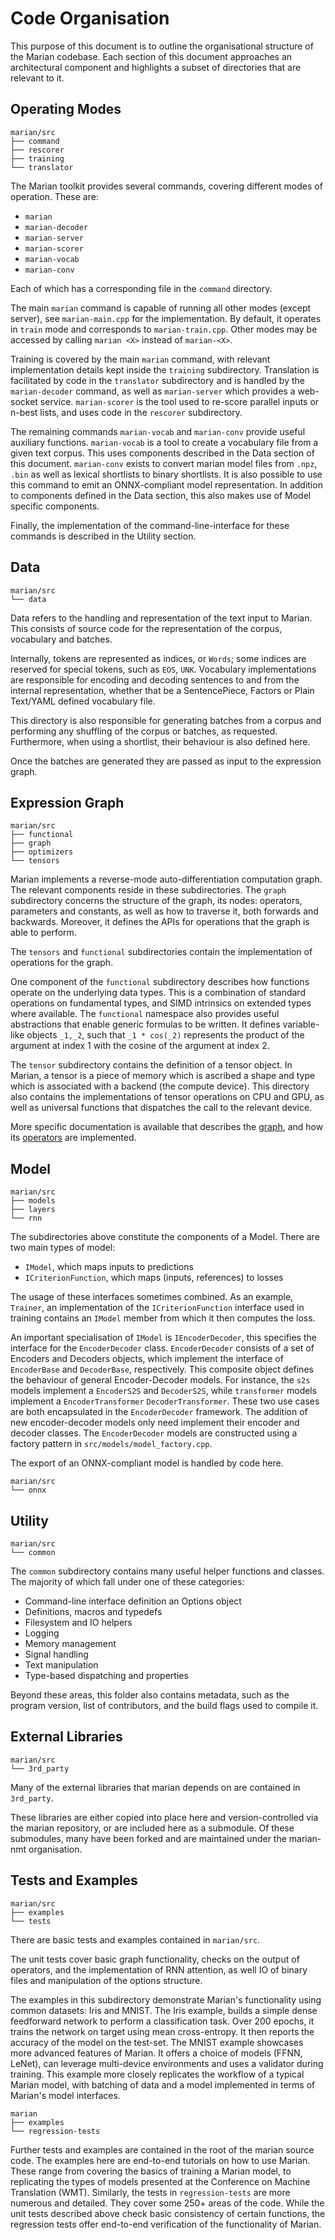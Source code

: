 # Code Organisation

This purpose of this document is to outline the organisational structure of the Marian codebase. Each section of this document approaches an architectural component and highlights a subset of directories that are relevant to it.


## Operating Modes
```
marian/src
├── command
├── rescorer
├── training
└── translator
```
The Marian toolkit provides several commands, covering different modes of operation. These are:
  - `marian`
  - `marian-decoder`
  - `marian-server`
  - `marian-scorer`
  - `marian-vocab`
  - `marian-conv`

Each of which has a corresponding file in the `command` directory.

The main `marian` command is capable of running all other modes (except server), see `marian-main.cpp` for the implementation. By default, it operates in `train` mode and corresponds to `marian-train.cpp`. Other modes may be accessed by calling `marian <X>` instead of `marian-<X>`.

Training is covered by the main `marian` command, with relevant implementation details kept inside the `training` subdirectory. Translation is facilitated by code in the `translator` subdirectory and is handled by the `marian-decoder` command, as well as `marian-server` which provides a web-socket service. `marian-scorer` is the tool used to re-score parallel inputs or n-best lists, and uses code in the `rescorer` subdirectory.

The remaining commands `marian-vocab` and `marian-conv` provide useful auxiliary functions.  `marian-vocab` is a tool to create a vocabulary file from a given text corpus. This uses components described in the Data section of this document.
`marian-conv` exists to convert marian model files from `.npz`, `.bin` as well as lexical shortlists to binary shortlists. It is also possible to use this command to emit an ONNX-compliant model representation. In addition to components defined in the Data section, this also makes use of Model specific components.

Finally, the implementation of the command-line-interface for these commands is described in the Utility section.


## Data
```
marian/src
└── data
```
Data refers to the handling and representation of the text input to Marian.
This consists of source code for the representation of the corpus, vocabulary and batches.

Internally, tokens are represented as indices, or `Words`; some indices are reserved for special tokens, such as `EOS`, `UNK`. Vocabulary implementations are responsible for encoding and decoding sentences to and from the internal representation, whether that be a SentencePiece, Factors or Plain Text/YAML defined vocabulary file.

This directory is also responsible for generating batches from a corpus and performing any shuffling of the corpus or batches, as requested. Furthermore, when using a shortlist, their behaviour is also defined here.

Once the batches are generated they are passed as input to the expression graph.


## Expression Graph
```
marian/src
├── functional
├── graph
├── optimizers
└── tensors
```

Marian implements a reverse-mode auto-differentiation computation graph. The relevant components reside in these subdirectories. The `graph` subdirectory concerns the structure of the graph, its nodes: operators, parameters and constants, as well as how to traverse it, both forwards and backwards. Moreover, it defines the APIs for operations that the graph is able to perform.

The `tensors` and `functional` subdirectories contain the implementation of operations for the graph.

One component of the `functional` subdirectory describes how functions operate on the underlying data types. This is a combination of standard operations on fundamental types, and SIMD intrinsics on extended types where available. The `functional` namespace also provides useful abstractions that enable generic formulas to be written. It defines variable-like objects `_1,_2`, such that `_1 * cos(_2)` represents the product of the argument at index 1 with the cosine of the argument at index 2.

The `tensor` subdirectory contains the definition of a tensor object. In Marian, a tensor is a piece of memory which is ascribed a shape and type which is associated with a backend (the compute device).
This directory also contains the implementations of tensor operations on CPU and GPU, as well as universal functions that dispatches the call to the relevant device.

More specific documentation is available that describes the [graph][graph], and how its [operators][graph_ops] are implemented.


## Model
```
marian/src
├── models
├── layers
└── rnn
```
The subdirectories above constitute the components of a Model. There are two main types of model:
  - `IModel`, which maps inputs to predictions
  - `ICriterionFunction`, which maps (inputs, references) to losses

The usage of these interfaces sometimes combined. As an example, `Trainer`, an implementation of the `ICriterionFunction` interface used in training contains an `IModel` member from which it then computes the loss.

An important specialisation of `IModel` is `IEncoderDecoder`, this specifies the interface for the `EncoderDecoder` class. `EncoderDecoder` consists of a set of Encoders and Decoders objects, which implement the interface of `EncoderBase` and `DecoderBase`, respectively. This composite object defines the behaviour of general Encoder-Decoder models. For instance, the `s2s` models implement a `EncoderS2S` and `DecoderS2S`, while `transformer` models implement a `EncoderTransformer` `DecoderTransformer`. These two use cases are both encapsulated in the `EncoderDecoder` framework. The addition of new encoder-decoder models only need implement their encoder and decoder classes. The `EncoderDecoder` models are constructed using a factory pattern in `src/models/model_factory.cpp`.

The export of an ONNX-compliant model is handled by code here.
```
marian/src
└── onnx
```


## Utility
```
marian/src
└── common
```
The `common` subdirectory contains many useful helper functions and classes.
The majority of which fall under one of these categories:
  - Command-line interface definition an Options object
  - Definitions, macros and typedefs
  - Filesystem and IO helpers
  - Logging
  - Memory management
  - Signal handling
  - Text manipulation
  - Type-based dispatching and properties

Beyond these areas, this folder also contains metadata, such as the program version, list of contributors, and the build flags used to compile it.


## External Libraries
```
marian/src
└── 3rd_party
  ```
Many of the external libraries that marian depends on are contained in `3rd_party`.

These libraries are either copied into place here and version-controlled via the marian repository, or are included here as a submodule. Of these submodules, many have been forked and are maintained under the marian-nmt organisation.


## Tests and Examples
```
marian/src
├── examples
└── tests
```
There are basic tests and examples contained in `marian/src`.

The unit tests cover basic graph functionality, checks on the output of operators, and the implementation of RNN attention, as well IO of binary files and manipulation of the options structure.

The examples in this subdirectory demonstrate Marian's functionality using common datasets: Iris and MNIST. The Iris example, builds a simple dense feedforward network to perform a classification task. Over 200 epochs, it trains the network on target using mean cross-entropy. It then reports the accuracy of the model on the test-set. The MNIST example showcases more advanced features of Marian. It offers a choice of models (FFNN, LeNet), can leverage multi-device environments and uses a validator during training. This example more closely replicates the workflow of a typical Marian model, with batching of data and a model implemented in terms of Marian's model interfaces.

```
marian
├── examples
└── regression-tests
```
Further tests and examples are contained in the root of the marian source code. The examples here are end-to-end tutorials on how to use Marian. These range from covering the basics of training a Marian model, to replicating the types of models presented at the Conference on Machine Translation (WMT).
Similarly, the tests in `regression-tests` are more numerous and detailed. They cover some 250+ areas of the code. While the unit tests described above check basic consistency of certain functions, the regression tests offer end-to-end verification of the functionality of Marian.

<!-- Links -->
[graph]: https://marian-nmt.github.io/docs/api/graph.html
[graph_ops]: https://marian-nmt.github.io/docs/api/operators.html
